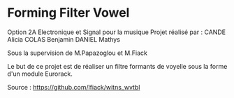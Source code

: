 # Forming Filter Vowel

Option 2A Electronique et Signal pour la musique
Projet réalisé par :
CANDE Alicia
COLAS Benjamin
DANIEL Mathys

Sous la supervision de M.Papazoglou et M.Fiack

Le but de ce projet est de réaliser un filtre formants de voyelle sous la forme d'un module Eurorack.


Source : https://github.com/lfiack/witns_wvtbl
